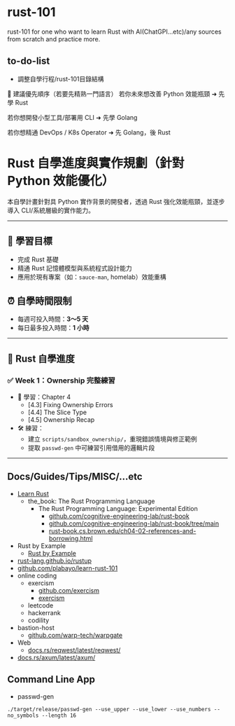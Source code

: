 # rust-101
rust-101 for one who want to learn Rust with AI(ChatGPI...etc)/any sources from scratch and practice more.

## to-do-list

* 調整自學行程/rust-101目錄結構

🎯 建議優先順序（若要先精熟一門語言）
若你未來想改善 Python 效能瓶頸 ➜ 先學 Rust

若你想開發小型工具/部署用 CLI ➜ 先學 Golang

若你想精通 DevOps / K8s Operator ➜ 先 Golang，後 Rust

# Rust 自學進度與實作規劃（針對 Python 效能優化）

本自學計畫針對具 Python 實作背景的開發者，透過 Rust 強化效能瓶頸，並逐步導入 CLI/系統層級的實作能力。

---

## 🎯 學習目標
- 完成 Rust 基礎
- 精通 Rust 記憶體模型與系統程式設計能力
- 應用於現有專案（如：`sauce-man`, homelab）效能重構

## ⏰ 自學時間限制
- 每週可投入時間：**3～5 天**
- 每日最多投入時間：**1 小時**

---

## 📘 Rust 自學進度

### ✅ Week 1：Ownership 完整練習
- 📖 學習：Chapter 4
  - [4.3] Fixing Ownership Errors
  - [4.4] The Slice Type
  - [4.5] Ownership Recap
- 🛠 練習：
  - 建立 `scripts/sandbox_ownership/`，重現錯誤情境與修正範例
  - 提取 `passwd-gen` 中可練習引用借用的邏輯片段

---

## Docs/Guides/Tips/MISC/...etc

* [Learn Rust](https://www.rust-lang.org/learn)
  * the_book: The Rust Programming Language
    * The Rust Programming Language: Experimental Edition
      * [github.com/cognitive-engineering-lab/rust-book](https://github.com/cognitive-engineering-lab/rust-book)
      * [github.com/cognitive-engineering-lab/rust-book/tree/main](https://github.com/cognitive-engineering-lab/rust-book/tree/main)
      * [rust-book.cs.brown.edu/ch04-02-references-and-borrowing.html](https://rust-book.cs.brown.edu/ch04-02-references-and-borrowing.html)
* Rust by Example
  * [Rust by Example](https://doc.rust-lang.org/rust-by-example/index.html)
* [rust-lang.github.io/rustup](https://rust-lang.github.io/rustup/index.html)
* [github.com/plabayo/learn-rust-101](https://rust-lang.guide/intro/index.html)
* online coding
  * exercism
    * [github.com/exercism](https://github.com/exercism)
    * [exercism](https://exercism.org/)
  * leetcode
  * hackerrank
  * codility
* bastion-host
  * [github.com/warp-tech/warpgate](https://github.com/warp-tech/warpgate)
* Web
  * [docs.rs/reqwest/latest/reqwest/](https://docs.rs/reqwest/latest/reqwest/)
* [docs.rs/axum/latest/axum/](https://docs.rs/axum/latest/axum/)

## Command Line App

* passwd-gen

```
./target/release/passwd-gen --use_upper --use_lower --use_numbers --no_symbols --length 16
```